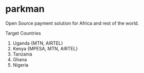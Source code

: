 # parkman
Open Source payment solution for Africa and rest of the world.

Target Countries

1. Uganda {MTN, AIRTEL}
2. Kenya {MPESA, MTN, AIRTEL}
3. Tanzania 
4. Ghana
5. Nigeria

